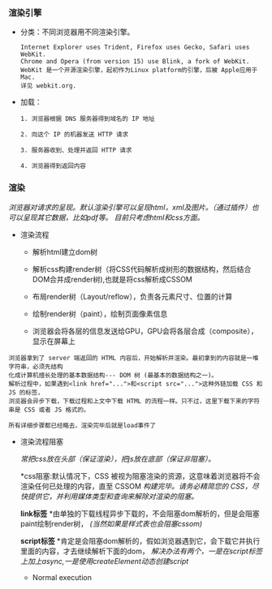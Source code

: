 ### 渲染引擎

  * 分类：不同浏览器用不同渲染引擎。
  
        Internet Explorer uses Trident, Firefox uses Gecko, Safari uses WebKit. 
        Chrome and Opera (from version 15) use Blink, a fork of WebKit.
        WebKit 是一个开源渲染引擎，起初作为Linux platform的引擎，后被 Apple应用于Mac. 
        详见 webkit.org.



  * 加载：
  
        1. 浏览器根据 DNS 服务器得到域名的 IP 地址
        
        2. 向这个 IP 的机器发送 HTTP 请求
        
        3. 服务器收到、处理并返回 HTTP 请求
        
        4. 浏览器得到返回内容

### 渲染
  
   *浏览器对请求的呈现。默认渲染引擎可以呈现html，xml及图片。（通过插件）也可以呈现其它数据，比如pdf等。 目前只考虑html和css方面。*
   
   * 渲染流程
   
     * 解析html建立dom树
    
     * 解析css构建render树（将CSS代码解析成树形的数据结构，然后结合DOM合并成render树),也就是将css解析成CSSOM
     
     * 布局render树（Layout/reflow），负责各元素尺寸、位置的计算
   
     * 绘制render树（paint），绘制页面像素信息
   
     * 浏览器会将各层的信息发送给GPU，GPU会将各层合成（composite），显示在屏幕上
   
    浏览器拿到了 server 端返回的 HTML 内容后，开始解析并渲染。最初拿到的内容就是一堆字符串，必须先结构
    化成计算机擅长处理的基本数据结构--- DOM 树 (最基本的数据结构之一)。
    解析过程中，如果遇到<link href="...">和<script src="...">这种外链加载 CSS 和 JS 的标签，
    浏览器会异步下载，下载过程和上文中下载 HTML 的流程一样。只不过，这里下载下来的字符串是 CSS 或者 JS 格式的。
    
    所有详细步骤都已经略去，渲染完毕后就是load事件了    
    
  * 渲染流程阻塞
     
    *常把css放在头部（保证渲染），把js放在底部（保证非阻塞）。*
    
    *css阻塞:默认情况下，CSS 被视为阻塞渲染的资源，这意味着浏览器将不会渲染任何已处理的内容，直至 CSSOM
    *构建完毕。请务必精简您的 CSS，尽快提供它，并利用媒体类型和查询来解除对渲染的阻塞。*
    
    **link标签** *由单独的下载线程异步下载的，不会阻塞dom解析的，但是会阻塞paint绘制render树，
    *(当然如果是样式表也会阻塞cssom)*  
    
    **script标签** *肯定是会阻塞dom解析的，假如浏览器遇到它，会下载它并执行里面的内容，才去继续解析下面的dom，
    *解决办法有两个，一是在script标签上加上async,一是使用createElement动态创建script*
    
    * Normal execution <script>
        
          浏览器默认：当执行script时解析html代码暂停。对于慢服务和重script的情况意味着webpage呈现将被延后。

    * Deferred execution <script defer>

          简而言之：推迟script执行直到html解析结束。该属性的好处就是DOM渲染友好，对于你的script。
          然而，并非每个浏览器支持该属性，故不要指望它！

    * Asynchronous execution <script async>

          不用管script何时好？async对于两个都是最好的：html解析可能持续且script将被执行一旦ready。
          对script标签推荐这个属性，如google analytics所分析。
          
          
### load事件与DOMContentLoaded事件的先后

   *上面提到，渲染完毕后会触发load事件，那么你能分清楚load事件与DOMContentLoaded事件的先后么？
   *很简单，知道它们的定义就可以了：

   * 当 DOMContentLoaded 事件触发时，仅当DOM加载完成，不包括样式表，图片。
    (譬如如果有async加载的脚本就不一定完成)

   * 当 onload 事件触发时，页面上所有的DOM，样式表，脚本，图片都已经加载完成了。
    （渲染完毕了）

   **所以，顺序是：DOMContentLoaded -> load    
